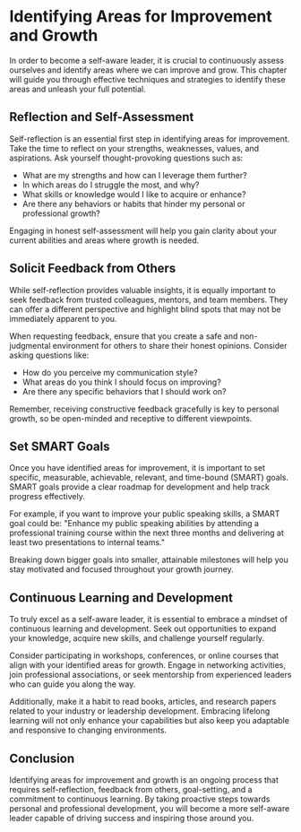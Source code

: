 Identifying Areas for Improvement and Growth
=======================================================

In order to become a self-aware leader, it is crucial to continuously assess ourselves and identify areas where we can improve and grow. This chapter will guide you through effective techniques and strategies to identify these areas and unleash your full potential.

Reflection and Self-Assessment
------------------------------

Self-reflection is an essential first step in identifying areas for improvement. Take the time to reflect on your strengths, weaknesses, values, and aspirations. Ask yourself thought-provoking questions such as:

* What are my strengths and how can I leverage them further?
* In which areas do I struggle the most, and why?
* What skills or knowledge would I like to acquire or enhance?
* Are there any behaviors or habits that hinder my personal or professional growth?

Engaging in honest self-assessment will help you gain clarity about your current abilities and areas where growth is needed.

Solicit Feedback from Others
----------------------------

While self-reflection provides valuable insights, it is equally important to seek feedback from trusted colleagues, mentors, and team members. They can offer a different perspective and highlight blind spots that may not be immediately apparent to you.

When requesting feedback, ensure that you create a safe and non-judgmental environment for others to share their honest opinions. Consider asking questions like:

* How do you perceive my communication style?
* What areas do you think I should focus on improving?
* Are there any specific behaviors that I should work on?

Remember, receiving constructive feedback gracefully is key to personal growth, so be open-minded and receptive to different viewpoints.

Set SMART Goals
---------------

Once you have identified areas for improvement, it is important to set specific, measurable, achievable, relevant, and time-bound (SMART) goals. SMART goals provide a clear roadmap for development and help track progress effectively.

For example, if you want to improve your public speaking skills, a SMART goal could be: "Enhance my public speaking abilities by attending a professional training course within the next three months and delivering at least two presentations to internal teams."

Breaking down bigger goals into smaller, attainable milestones will help you stay motivated and focused throughout your growth journey.

Continuous Learning and Development
-----------------------------------

To truly excel as a self-aware leader, it is essential to embrace a mindset of continuous learning and development. Seek out opportunities to expand your knowledge, acquire new skills, and challenge yourself regularly.

Consider participating in workshops, conferences, or online courses that align with your identified areas for growth. Engage in networking activities, join professional associations, or seek mentorship from experienced leaders who can guide you along the way.

Additionally, make it a habit to read books, articles, and research papers related to your industry or leadership development. Embracing lifelong learning will not only enhance your capabilities but also keep you adaptable and responsive to changing environments.

Conclusion
----------

Identifying areas for improvement and growth is an ongoing process that requires self-reflection, feedback from others, goal-setting, and a commitment to continuous learning. By taking proactive steps towards personal and professional development, you will become a more self-aware leader capable of driving success and inspiring those around you.
